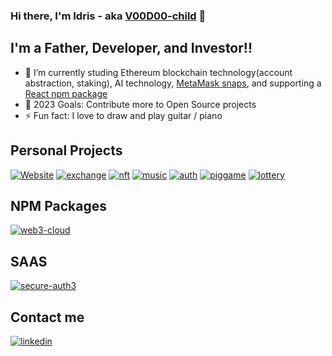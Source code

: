 ### Hi there, I'm Idris - aka [V00D00-child][website] 👋

## I'm a Father, Developer, and Investor!!

- 🌱 I’m currently studing Ethereum blockchain technology(account abstraction, staking), AI technology, [MetaMask snaps](https://metamask.io/snaps/), and supporting a [React npm package](https://www.npmjs.com/package/web3-cloud)
- 🥅 2023 Goals: Contribute more to Open Source projects
- ⚡ Fun fact: I love to draw and play guitar / piano

## Personal Projects

[![Website](https://img.shields.io/website?label=idrisbowman.com&style=for-the-badge&url=https%3A%2F%2Fcodestackr.com)](https://idrisbowman.com)
[![exchange](https://img.shields.io/website?label=decentralized-exchange-live&style=for-the-badge&url=https%3A%2F%2Fcodestackr.com)](https://exchange.idrisbowman.com)
[![nft](https://img.shields.io/website?label=nft-art-gallery-live-kovan&style=for-the-badge&url=https%3A%2F%2Fcodestackr.com)](https://nft.idrisbowman.com)
[![music](https://img.shields.io/website?label=music-cheat-sheet-live&style=for-the-badge&url=https%3A%2F%2Fcodestackr.com)](https://music.idrisbowman.com)
[![auth](https://img.shields.io/website?label=blockchain-signature-verification-live-kovan&style=for-the-badge&url=https%3A%2F%2Fcodestackr.com)](https://auth.idrisbowman.com)
[![piggame](https://img.shields.io/website?label=pig-game-live&style=for-the-badge&url=https%3A%2F%2Fcodestackr.com)](https://v00d00-child.github.io/pigGame/)
[![lottery](https://img.shields.io/website?label=lottery-live&style=for-the-badge&url=https%3A%2F%2Fcodestackr.com)](https://lottery.idrisbowman.com/)


## NPM Packages
[![web3-cloud](https://img.shields.io/website?label=web3-cloud&style=for-the-badge&url=https%3A%2F%2Fcodestackr.com)](https://www.npmjs.com/package/web3-cloud)

## SAAS
[![secure-auth3](https://img.shields.io/website?label=secureauth3&style=for-the-badge&url=https%3A%2F%2Fcodestackr.com)](https://www.secureauth3.com/)

## Contact me
[![linkedin](https://img.shields.io/badge/linkedin-connect-green)](https://www.linkedin.com/in/idris-bowman)

[website]: https://idrisbowman.com
[exchange]: https://exchange.idrisbowman.com
[nft]: https://nft.idrisbowman.com
[linkedin]: https://www.linkedin.com/in/idris-bowman
[music]: https://music.idrisbowman.com
[auth]: https://music.idrisbowman.com
[piggame]: https://v00d00-child.github.io/pigGame/
[lottery]: https://lottery.idrisbowman.com/
[web3-cloud]: https://www.npmjs.com/package/web3-cloud
[secure-auth3]: https://www.secureauth3.com



